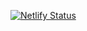 [![Netlify Status](https://api.netlify.com/api/v1/badges/520892d7-a050-4c30-9d73-a14c75a17640/deploy-status)](https://app.netlify.com/sites/wai-eval-report-templates/deploys)
